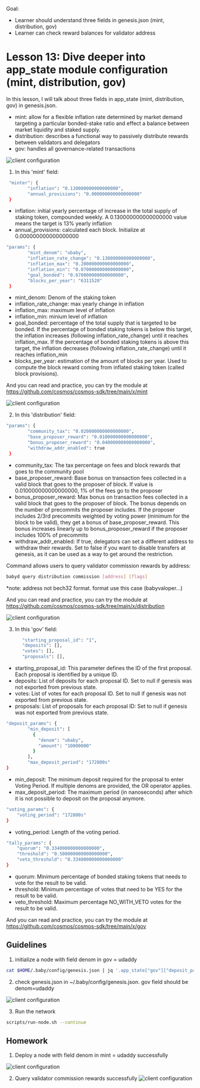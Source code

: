 Goal: 
*  Learner should understand three fields in genesis.json (mint, distribution, gov)
*  Learner can check reward balances for validator address

# Lesson 13: Dive deeper into app_state module configuration (mint, distribution, gov)

In this lesson, I will talk about three fields in app_state (mint, distribution, gov) in genesis.json.

* mint: allow for a flexible inflation rate determined by market demand targeting a particular bonded-stake ratio and effect a balance between market liquidity and staked supply.
* distribution: describes a functional way to passively distribute rewards between validators and delegators 
* gov: handles all governance-related transactions 

![client configuration](images/mint_field.png)

1. In this 'mint' field:

```bash
 "minter": {
        "inflation": "0.130000000000000000",
        "annual_provisions": "0.000000000000000000"
 }
```
* inflation: initial yearly percentage of increase in the total supply of staking token, compounded weekly. A 0.130000000000000000 value means the target is 13% yearly inflation
* annual_provisions: calculated each block. Initialize at 0.000000000000000000

``` bash 
"params": {
        "mint_denom": "ubaby",
        "inflation_rate_change": "0.130000000000000000",
        "inflation_max": "0.200000000000000000",
        "inflation_min": "0.070000000000000000",
        "goal_bonded": "0.670000000000000000",
        "blocks_per_year": "6311520"
 }
```
* mint_denom: Denom of the staking token
* inflation_rate_change: max yearly change in inflation
* inflation_max: maximum level of inflation
* inflation_min: minium level of inflation
* goal_bonded: percentage of the total supply that is targeted to be bonded. If the percentage of bonded staking tokens is below this target, the inflation increases (following inflation_rate_change) until it reaches inflation_max. If the percentage of bonded staking tokens is above this target, the inflation decreases (following inflation_rate_change) until it reaches inflation_min
* blocks_per_year: estimation of the amount of blocks per year. Used to compute the block reward coming from inflated staking token (called block provisions).

And you can read and practice, you can try the module at https://github.com/cosmos/cosmos-sdk/tree/main/x/mint

![client configuration](images/distribution_field.png)

2. In this 'distribution' field:

```bash
"params": {
        "community_tax": "0.020000000000000000",
        "base_proposer_reward": "0.010000000000000000",
        "bonus_proposer_reward": "0.040000000000000000",
        "withdraw_addr_enabled": true
 }
```
* community_tax: The tax percentage on fees and block rewards that goes to the community pool
* base_proposer_reward: Base bonus on transaction fees collected in a valid block that goes to the proposer of block. If value is 0.010000000000000000, 1% of the fees go to the proposer
* bonus_proposer_reward: Max bonus on transaction fees collected in a valid block that goes to the proposer of block. The bonus depends on the number of precommits the proposer includes. If the proposer includes 2/3rd precommits weighted by voting power (minimum for the block to be valid), they get a bonus of base_proposer_reward. This bonus increases linearly up to bonus_proposer_reward if the proposer includes 100% of precommits
* withdraw_addr_enabled: If true, delegators can set a different address to withdraw their rewards. Set to false if you want to disable transfers at genesis, as it can be used as a way to get around the restriction.

Command allows users to query validator commission rewards by address:
```bash
babyd query distribution commission [address] [flags]
```
*note: address not bech32 format. format use this case (babyvaloper...)

And you can read and practice, you can try the module at https://github.com/cosmos/cosmos-sdk/tree/main/x/distribution

![client configuration](images/gov_field.png)

3. In this 'gov' field:

```bash
      "starting_proposal_id": "1",
      "deposits": [],
      "votes": [],
      "proposals": [],
```
* starting_proposal_id: This parameter defines the ID of the first proposal. Each proposal is identified by a unique ID.
* deposits: List of deposits for each proposal ID. Set to null if genesis was not exported from previous state.
* votes: List of votes for each proposal ID. Set to null if genesis was not exported from previous state.
* proposals: List of proposals for each proposal ID: Set to null if genesis was not exported from previous state.

```bash
"deposit_params": {
        "min_deposit": [
          {
            "denom": "ubaby",
            "amount": "10000000"
          }
        ],
        "max_deposit_period": "172800s"
}
```
* min_deposit: The minimum deposit required for the proposal to enter Voting Period. If multiple denoms are provided, the OR operator applies.
* max_deposit_period: The maximum period (in nanoseconds) after which it is not possible to deposit on the proposal anymore.

```bash
"voting_params": {
    "voting_period": "172800s"
}
```
* voting_period: Length of the voting period.

```bash
"tally_params": {
    "quorum": "0.334000000000000000",
    "threshold": "0.500000000000000000",
    "veto_threshold": "0.334000000000000000"
}
```
* quorum: Minimum percentage of bonded staking tokens that needs to vote for the result to be valid.
* threshold: Minimum percentage of votes that need to be YES for the result to be valid.
* veto_threshold: Maximum percentage NO_WITH_VETO votes for the result to be valid.

And you can read and practice, you can try the module at https://github.com/cosmos/cosmos-sdk/tree/main/x/gov


## Guidelines

1. initialize a node with field denom in gov = udaddy 
```bash
cat $HOME/.baby/config/genesis.json | jq '.app_state["gov"]["deposit_params"]["min_deposit"][0]["denom"]="udaddy"' > $HOME/.baby/config/tmp_genesis.json && mv $HOME/.baby/config/tmp_genesis.json $HOME/.baby/config/genesis.json
```
2. check genesis.json in ~/.baby/config/genesis.json. gov field should be denom=udaddy

![client configuration](images/denom_gov.png)

3. Run the network
```bash 
scripts/run-node.sh --continue
```

## Homework
1. Deploy a node with field denom in mint = udaddy successfully

![client configuration](images/log_udaddy.png)

2. Query validator commission rewards successfully
![client configuration](images/query_val_reward.png)
